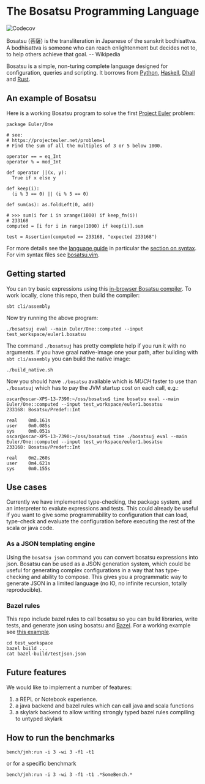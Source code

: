# The Bosatsu Programming Language
![Codecov](https://img.shields.io/codecov/c/github/johnynek/bosatsu.svg?style=flat-square)

Bosatsu (菩薩) is the transliteration in Japanese of the sanskrit bodhisattva.
A bodhisattva is someone who can reach enlightenment but decides not to, to
help others achieve that goal.  -- Wikipedia

Bosatsu is a simple, non-turing complete language designed for configuration, queries and scripting. It
borrows from [Python](https://www.python.org/), [Haskell](https://www.haskell.org/),
[Dhall](https://hackage.haskell.org/package/dhall) and [Rust](https://www.rust-lang.org/en-US/).

## An example of Bosatsu
Here is a working Bosatsu program to solve the first [Project Euler](https://projecteuler.net/) problem:
```
package Euler/One

# see:
# https://projecteuler.net/problem=1
# Find the sum of all the multiples of 3 or 5 below 1000.

operator == = eq_Int
operator % = mod_Int

def operator ||(x, y):
  True if x else y

def keep(i):
  (i % 3 == 0) || (i % 5 == 0)

def sum(as): as.foldLeft(0, add)

# >>> sum(i for i in xrange(1000) if keep_fn(i))
# 233168
computed = [i for i in range(1000) if keep(i)].sum

test = Assertion(computed == 233168, "expected 233168")
```

For more details see the [language guide](docs/language_guide.md) in particular the [section on syntax](docs/language_guide.md#language-guide). For vim syntax files see [bosatsu.vim](https://github.com/johnynek/bosatsu.vim).

## Getting started
You can try basic expressions using this [in-browser Bosatsu compiler](https://johnynek.github.io/bosatsu/compiler/). To work locally, clone this repo, then build the compiler:
```
sbt cli/assembly
```
Now try running the above program:
```
./bosatsuj eval --main Euler/One::computed --input test_workspace/euler1.bosatsu
```
The command `./bosatsuj` has pretty complete help if you run it with no arguments. If you have graal native-image one your path, after building with `sbt cli/assembly` you can build the native image:
```
./build_native.sh
```
Now you should have `./bosatsu` available which is *MUCH* faster to use than `./bosatsuj` which has to pay the JVM startup cost on each call, e.g.:
```
oscar@oscar-XPS-13-7390:~/oss/bosatsu$ time bosatsu eval --main Euler/One::computed --input test_workspace/euler1.bosatsu 
233168: Bosatsu/Predef::Int

real    0m0.161s
user    0m0.085s
sys     0m0.051s
oscar@oscar-XPS-13-7390:~/oss/bosatsu$ time ./bosatsuj eval --main Euler/One::computed --input test_workspace/euler1.bosatsu 
233168: Bosatsu/Predef::Int

real    0m2.260s
user    0m4.621s
sys     0m0.155s
```

## Use cases

Currently we have implemented type-checking, the package system, and an interpreter to evalute expressions and tests. This could
already be useful if you want to give some programmability to configuration that can load, type-check and evaluate the configuration
before executing the rest of the scala or java code.

### As a JSON templating engine

Using the `bosatsu json` command you can convert bosatsu expressions into json. Bosatsu can be used as a JSON generation
system, which could be useful for generating complex configurations in a way that has type-checking
and ability to compose. This gives you a programmatic way to
generate JSON in a limited language (no IO, no infinite recursion, totally reproducible).

### Bazel rules

This repo include bazel rules to call bosatsu so you can build libraries, write tests, and generate json using bosatsu
and [Bazel](https://github.com/bazelbuild/bazel/). For a working example see [this example](test_workspace/).
```
cd test_workspace
bazel build ...
cat bazel-build/testjson.json
```

## Future features

We would like to implement a number of features:

1. a REPL or Notebook experience.
2. a java backend and bazel rules which can call java and scala functions
3. a skylark backend to allow writing strongly typed bazel rules compiling to untyped skylark

## How to run the benchmarks
```
bench/jmh:run -i 3 -wi 3 -f1 -t1
```
or for a specific benchmark
```
bench/jmh:run -i 3 -wi 3 -f1 -t1 .*SomeBench.*
```
